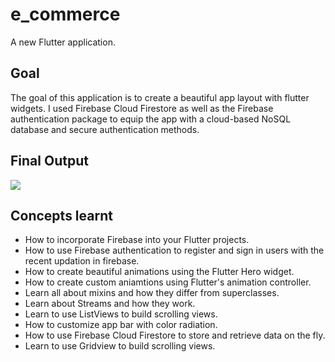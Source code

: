 # e_commerce

A new Flutter application.

## Goal

The goal of this application is to create a beautiful app layout with flutter widgets.  I used Firebase Cloud Firestore as well as the Firebase authentication package to equip the app with a cloud-based NoSQL database and secure authentication methods. 

## Final Output

![ ](bake.gif)

## Concepts learnt

- How to incorporate Firebase into your Flutter projects.
- How to use Firebase authentication to register and sign in users with the recent updation in firebase.
- How to create beautiful animations using the Flutter Hero widget.
- How to create custom aniamtions using Flutter's animation controller. 
- Learn all about mixins and how they differ from superclasses.
- Learn about Streams and how they work.
- Learn to use ListViews to build scrolling views.
- How to customize app bar with color radiation.
- How to use Firebase Cloud Firestore to store and retrieve data on the fly.
- Learn to use Gridview to build scrolling views.
